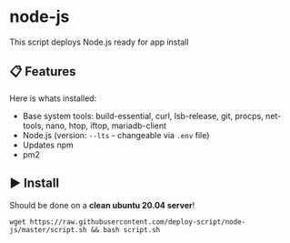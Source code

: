 # node-js

This script deploys Node.js ready for app install

## :clipboard: Features

Here is whats installed:

 - Base system tools: build-essential, curl, lsb-release, git, procps, net-tools, nano, htop, iftop, mariadb-client
 - Node.js (version: `--lts` - changeable via `.env` file)
 - Updates npm
 - pm2
 
## :arrow_forward: Install

Should be done on a **clean ubuntu 20.04 server**!

```
wget https://raw.githubusercontent.com/deploy-script/node-js/master/script.sh && bash script.sh
```
